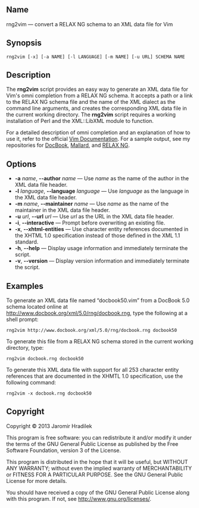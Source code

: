 ## Name

rng2vim — convert a RELAX NG schema to an XML data file for Vim

## Synopsis

    rng2vim [-x] [-a NAME] [-l LANGUAGE] [-m NAME] [-u URL] SCHEMA NAME

## Description

The **rng2vim** script provides an easy way to generate an XML data file for Vim's omni completion from a RELAX NG schema. It accepts a path or a link to the RELAX NG schema file and the name of the XML dialect as the command line arguments, and creates the corresponding XML data file in the current working directory. The **rng2vim** script requires a working installation of Perl and the XML::LibXML module to function.

For a detailed description of omni completion and an explanation of how to use it, refer to the official [Vim Documentation](http://vimdoc.sourceforge.net/htmldoc/insert.html#ft-xml-omni). For a sample output, see my repositories for [DocBook](https://github.com/jhradilek/vim-docbk), [Mallard](https://github.com/jhradilek/vim-mallard), and [RELAX NG](https://github.com/jhradilek/vim-rng).

## Options

* **-a** *name*, **--author** *name* — Use *name* as the name of the author in the XML data file header.
* **-l** *language*, **--language** *language* — Use *language* as the language in the XML data file header.
* **-m** *name*, **--maintainer** *name* — Use *name* as the name of the maintainer in the XML data file header.
* **-u** *url*, **--url** *url* — Use *url* as the URL in the XML data file header.
* **-i**, **--interactive** — Prompt before overwriting an existing file.
* **-x**, **--xhtml-entities** — Use character entity references documented in the XHTML 1.0 specification instead of those defined in the XML 1.1 standard.
* **-h**, **--help** — Display usage information and immediately terminate the script.
* **-v**, **--version** — Display version information and immediately terminate the script.

## Examples

To generate an XML data file named “docbook50.vim” from a DocBook 5.0 schema located online at http://www.docbook.org/xml/5.0/rng/docbook.rng, type the following at a shell prompt:

    rng2vim http://www.docbook.org/xml/5.0/rng/docbook.rng docbook50

To generate this file from a RELAX NG schema stored in the current working directory, type:

    rng2vim docbook.rng docbook50

To generate this XML data file with support for all 253 character entity references that are documented in the XHMTL 1.0 specification, use the following command:

    rng2vim -x docbook.rng docbook50

## Copyright

Copyright © 2013 Jaromir Hradilek

This program is free software: you can redistribute it and/or modify it under the terms of the GNU General Public License as published by the Free Software Foundation, version 3 of the License.

This program is distributed in the hope that it will be useful, but WITHOUT ANY WARRANTY; without even the implied warranty of MERCHANTABILITY or FITNESS FOR A PARTICULAR PURPOSE. See the GNU General Public License for more details.

You should have received a copy of the GNU General Public License along with this program. If not, see <http://www.gnu.org/licenses/>.
